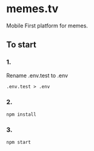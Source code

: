 # memes.tv
Mobile First platform for memes.


## To start
### 1. 
Rename .env.test to .env
```node
.env.test > .env
```

### 2.  
```node 
npm install
```

### 3. 
```node 
npm start
```